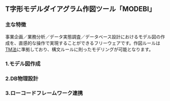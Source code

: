 ## T字形モデルダイアグラム作図ツール「MODEBI」

### 主な特徴

事業企画／業務分析／データ実態調査／データベース設計におけるモデル図の作成を、直感的な操作で実現することができるフリーウェアです。作図ルールは[TM法](http://www.sdi-net.co.jp/tm-versions.htm)に準拠しており、構文ルールに則ったモデリングが可能となります。

### 1.モデル図作成

### 2.DB物理設計

### 3.ローコードフレームワーク連携

